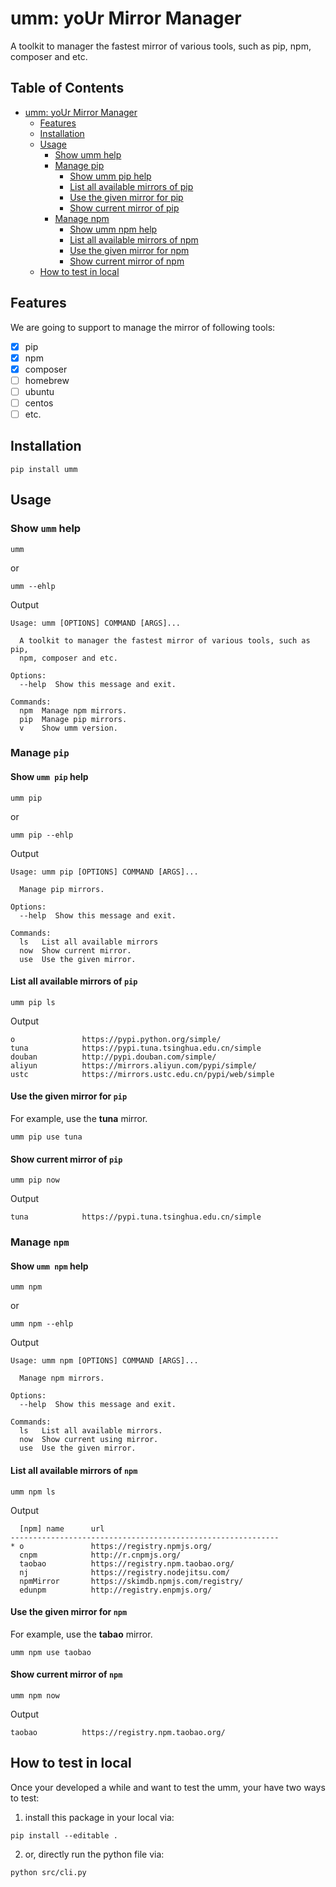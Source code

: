 # umm: yoUr Mirror Manager

A toolkit to manager the fastest mirror of various tools, such as pip, npm, composer and etc.

## Table of Contents

   * [umm: yoUr Mirror Manager](#umm-your-mirror-manager)
      * [Features](#features)
      * [Installation](#installation)
      * [Usage](#usage)
         * [Show umm help](#show-umm-help)
         * [Manage pip](#manage-pip)
            * [Show umm pip help](#show-umm-pip-help)
            * [List all available mirrors of pip](#list-all-available-mirrors-of-pip)
            * [Use the given mirror for pip](#use-the-given-mirror-for-pip)
            * [Show current mirror of pip](#show-current-mirror-of-pip)
         * [Manage npm](#manage-npm)
            * [Show umm npm help](#show-umm-npm-help)
            * [List all available mirrors of npm](#list-all-available-mirrors-of-npm)
            * [Use the given mirror for npm](#use-the-given-mirror-for-npm)
            * [Show current mirror of npm](#show-current-mirror-of-npm)
      * [How to test in local](#how-to-test-in-local)

## Features

We are going to support to manage the mirror of following tools:
- [x] pip
- [x] npm
- [x] composer
- [ ] homebrew
- [ ] ubuntu
- [ ] centos
- [ ] etc.

## Installation

```shell
pip install umm
```


## Usage

### Show `umm` help

```shell
umm
```
or
```shell
umm --ehlp
```

Output
```
Usage: umm [OPTIONS] COMMAND [ARGS]...

  A toolkit to manager the fastest mirror of various tools, such as pip,
  npm, composer and etc.

Options:
  --help  Show this message and exit.

Commands:
  npm  Manage npm mirrors.
  pip  Manage pip mirrors.
  v    Show umm version.
```

### Manage `pip`

#### Show `umm pip` help

```shell
umm pip
```
or
```shell
umm pip --ehlp
```

Output
```
Usage: umm pip [OPTIONS] COMMAND [ARGS]...

  Manage pip mirrors.

Options:
  --help  Show this message and exit.

Commands:
  ls   List all available mirrors
  now  Show current mirror.
  use  Use the given mirror.
```

#### List all available mirrors of `pip`

```shell
umm pip ls
```

Output
```
o               https://pypi.python.org/simple/
tuna            https://pypi.tuna.tsinghua.edu.cn/simple
douban          http://pypi.douban.com/simple/
aliyun          https://mirrors.aliyun.com/pypi/simple/
ustc            https://mirrors.ustc.edu.cn/pypi/web/simple
```
#### Use the given mirror for `pip`

For example, use the **tuna** mirror.

```shell
umm pip use tuna
```

#### Show current mirror of `pip`

```shell
umm pip now
```

Output
```
tuna            https://pypi.tuna.tsinghua.edu.cn/simple
```



### Manage `npm`

#### Show `umm npm` help

```shell
umm npm
```
or
```shell
umm npm --ehlp
```

Output
```
Usage: umm npm [OPTIONS] COMMAND [ARGS]...

  Manage npm mirrors.

Options:
  --help  Show this message and exit.

Commands:
  ls   List all available mirrors.
  now  Show current using mirror.
  use  Use the given mirror.
```

#### List all available mirrors of `npm`

```shell
umm npm ls
```

Output
```
  [npm] name      url
------------------------------------------------------------
* o               https://registry.npmjs.org/
  cnpm            http://r.cnpmjs.org/
  taobao          https://registry.npm.taobao.org/
  nj              https://registry.nodejitsu.com/
  npmMirror       https://skimdb.npmjs.com/registry/
  edunpm          http://registry.enpmjs.org/
```
#### Use the given mirror for `npm`

For example, use the **tabao** mirror.

```shell
umm npm use taobao
```

#### Show current mirror of `npm`

```shell
umm npm now
```

Output
```
taobao          https://registry.npm.taobao.org/
```

## How to test in local

Once your developed a while and want to test the umm, your have two ways to test:

1. install this package in your local via:

```shell
pip install --editable .
```
2. or, directly run the python file via:

```shell
python src/cli.py
```